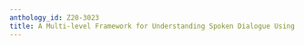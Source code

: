 ```yaml
---
anthology_id: Z20-3023
title: A Multi-level Framework for Understanding Spoken Dialogue Using Topic Detection
---
```


